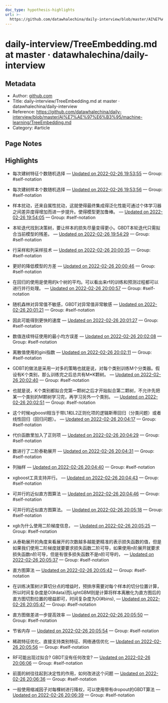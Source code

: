 ```yaml
---
doc_type: hypothesis-highlights
url: >-
  https://github.com/datawhalechina/daily-interview/blob/master/AI%E7%AE%97%E6%B3%95/machine-learning/TreeEmbedding.md
---
```


# daily-interview/TreeEmbedding.md at master · datawhalechina/daily-interview

## Metadata
- Author: [github.com]()
- Title: daily-interview/TreeEmbedding.md at master · datawhalechina/daily-interview
- Reference: https://github.com/datawhalechina/daily-interview/blob/master/AI%E7%AE%97%E6%B3%95/machine-learning/TreeEmbedding.md
- Category: #article

## Page Notes
## Highlights
- 每次建树特征个数随机选择 — [Updated on 2022-02-26 19:53:55](https://hyp.is/xi-RYpb6Eey3LifBWmjVNQ/github.com/datawhalechina/daily-interview/blob/master/AI%E7%AE%97%E6%B3%95/machine-learning/TreeEmbedding.md) — Group: #self-notation

- 每次建树样本个数随机选择 — [Updated on 2022-02-26 19:53:56](https://hyp.is/xyojIJb6Eeypg8cjirnc7g/github.com/datawhalechina/daily-interview/blob/master/AI%E7%AE%97%E6%B3%95/machine-learning/TreeEmbedding.md) — Group: #self-notation

- 样本扰动，还来自属性扰动，这就使得最终集成得泛化性能可通过个体学习器之间差异度得增加而进一步提升。使得模型更加鲁棒。 — [Updated on 2022-02-26 19:54:05](https://hyp.is/zFXU1Jb6Eey1YDfCfWNQXA/github.com/datawhalechina/daily-interview/blob/master/AI%E7%AE%97%E6%B3%95/machine-learning/TreeEmbedding.md) — Group: #self-notation

- 本轮迭代找到决策树，要让样本的损失尽量变得更小。GBDT本轮迭代只需拟合当前模型的残差。 — [Updated on 2022-02-26 19:54:29](https://hyp.is/2n7EJpb6EeysGPd0FWjBxw/github.com/datawhalechina/daily-interview/blob/master/AI%E7%AE%97%E6%B3%95/machine-learning/TreeEmbedding.md) — Group: #self-notation

- 行采样和列采样技术 — [Updated on 2022-02-26 20:00:35](https://hyp.is/tLnqspb7EeyYp7u_HRjwMQ/github.com/datawhalechina/daily-interview/blob/master/AI%E7%AE%97%E6%B3%95/machine-learning/TreeEmbedding.md) — Group: #self-notation

- 更好的降低模型的方差 — [Updated on 2022-02-26 20:00:46](https://hyp.is/u2ElGpb7Eey2CoMXHvwgYg/github.com/datawhalechina/daily-interview/blob/master/AI%E7%AE%97%E6%B3%95/machine-learning/TreeEmbedding.md) — Group: #self-notation

- 在回归的使用是使用的k个树的平均。可以看出来rf的训练和预测过程都可以进行并行处理。 — [Updated on 2022-02-26 20:00:57](https://hyp.is/wfq2epb7EeywXwfyP2TiAA/github.com/datawhalechina/daily-interview/blob/master/AI%E7%AE%97%E6%B3%95/machine-learning/TreeEmbedding.md) — Group: #self-notation

- 随机森林对异常值不敏感，GBDT对异常值非常敏感 — [Updated on 2022-02-26 20:01:21](https://hyp.is/0BuPrpb7EeypiDdzXKF99A/github.com/datawhalechina/daily-interview/blob/master/AI%E7%AE%97%E6%B3%95/machine-learning/TreeEmbedding.md) — Group: #self-notation

- 因此可能得到更快的速度 — [Updated on 2022-02-26 20:01:27](https://hyp.is/0878HJb7EeythEuWqPEJWA/github.com/datawhalechina/daily-interview/blob/master/AI%E7%AE%97%E6%B3%95/machine-learning/TreeEmbedding.md) — Group: #self-notation

- 数值连续特征使用的最小均方误差 — [Updated on 2022-02-26 20:02:08](https://hyp.is/7Ak6cpb7EeymJHMH7izRLg/github.com/datawhalechina/daily-interview/blob/master/AI%E7%AE%97%E6%B3%95/machine-learning/TreeEmbedding.md) — Group: #self-notation

- 离散值使用的gini指数 — [Updated on 2022-02-26 20:02:11](https://hyp.is/7haekJb7Eey1rPP5CJzyjA/github.com/datawhalechina/daily-interview/blob/master/AI%E7%AE%97%E6%B3%95/machine-learning/TreeEmbedding.md) — Group: #self-notation

- GDBT的做法是采用一对多的策略也就是说，对每个类别训练M个分类器。假设有K个类别，那么训练完之后总共有M*K颗树。 — [Updated on 2022-02-26 20:02:40](https://hyp.is/_3y4Ipb7EeyUAaOA_WjHZQ/github.com/datawhalechina/daily-interview/blob/master/AI%E7%AE%97%E6%B3%95/machine-learning/TreeEmbedding.md) — Group: #self-notation

- 也就是说，K个类别都拟合完第一颗树之后才开始拟合第二颗树，不允许先把某一个类别的M颗树学习完，再学习另外一个类别。 — [Updated on 2022-02-26 20:02:51](https://hyp.is/BfYUeJb8EeyxFFPz6fE3Rg/github.com/datawhalechina/daily-interview/blob/master/AI%E7%AE%97%E6%B3%95/machine-learning/TreeEmbedding.md) — Group: #self-notation

- 这个时候xgboost相当于带L1和L2正则化项的逻辑斯蒂回归（分类问题）或者线性回归（回归问题）。 — [Updated on 2022-02-26 20:04:17](https://hyp.is/OUmJrpb8EeyFbOc60xHihA/github.com/datawhalechina/daily-interview/blob/master/AI%E7%AE%97%E6%B3%95/machine-learning/TreeEmbedding.md) — Group: #self-notation

- 代价函数里加入了正则项 — [Updated on 2022-02-26 20:04:29](https://hyp.is/QAIQzJb8Eey74jOmNlppOQ/github.com/datawhalechina/daily-interview/blob/master/AI%E7%AE%97%E6%B3%95/machine-learning/TreeEmbedding.md) — Group: #self-notation

- 数进行了二阶泰勒展开 — [Updated on 2022-02-26 20:04:31](https://hyp.is/QU8qgpb8Eey2C19NEL5j3w/github.com/datawhalechina/daily-interview/blob/master/AI%E7%AE%97%E6%B3%95/machine-learning/TreeEmbedding.md) — Group: #self-notation

- 列抽样 — [Updated on 2022-02-26 20:04:40](https://hyp.is/RsVyMpb8Eey2DONcFu4YUA/github.com/datawhalechina/daily-interview/blob/master/AI%E7%AE%97%E6%B3%95/machine-learning/TreeEmbedding.md) — Group: #self-notation

- xgboost工具支持并行。 — [Updated on 2022-02-26 20:04:43](https://hyp.is/SFfQBJb8EeylxDuQyjCV4g/github.com/datawhalechina/daily-interview/blob/master/AI%E7%AE%97%E6%B3%95/machine-learning/TreeEmbedding.md) — Group: #self-notation

- 可并行的近似直方图算法 — [Updated on 2022-02-26 20:04:46](https://hyp.is/SqCEAJb8Eey-9QONzgb-mQ/github.com/datawhalechina/daily-interview/blob/master/AI%E7%AE%97%E6%B3%95/machine-learning/TreeEmbedding.md) — Group: #self-notation

- 可并行的近似直方图算法。 — [Updated on 2022-02-26 20:05:18](https://hyp.is/XVYaOJb8Eeyx53d1KOZsyQ/github.com/datawhalechina/daily-interview/blob/master/AI%E7%AE%97%E6%B3%95/machine-learning/TreeEmbedding.md) — Group: #self-notation

- xgb为什么使用二阶梯度信息， — [Updated on 2022-02-26 20:05:25](https://hyp.is/Ya68SJb8EeylxVPIxMzqhQ/github.com/datawhalechina/daily-interview/blob/master/AI%E7%AE%97%E6%B3%95/machine-learning/TreeEmbedding.md) — Group: #self-notation

- 从泰勒展开的角度来看展开的次数越多越能更精准的表示损失函数的值，但是如果我们使用二阶梯度就要要求损失函数二阶可导，如果使用n阶展开就要求损失函数n阶可导，但是有很多损失函数不是n阶可导的， — [Updated on 2022-02-26 20:05:37](https://hyp.is/aK0xyJb8Eey2DW9BxouItw/github.com/datawhalechina/daily-interview/blob/master/AI%E7%AE%97%E6%B3%95/machine-learning/TreeEmbedding.md) — Group: #self-notation

- 直方图算法 — [Updated on 2022-02-26 20:05:42](https://hyp.is/a31Q_pb8EeypqcuO_jjXuw/github.com/datawhalechina/daily-interview/blob/master/AI%E7%AE%97%E6%B3%95/machine-learning/TreeEmbedding.md) — Group: #self-notation

- 在训练决策树计算切分点的增益时，预排序需要对每个样本的切分位置计算，所以时间复杂度是O(#data)而LightGBM则是计算将样本离散化为直方图后的直方图切割位置的增益即可，时间复杂度为O(#bins), — [Updated on 2022-02-26 20:05:47](https://hyp.is/buqkWJb8Eey-80tRgsNA4g/github.com/datawhalechina/daily-interview/blob/master/AI%E7%AE%97%E6%B3%95/machine-learning/TreeEmbedding.md) — Group: #self-notation

- 直方图做差进一步提高效率 — [Updated on 2022-02-26 20:05:50](https://hyp.is/cFKEjJb8Eey1aqsjKOy1MA/github.com/datawhalechina/daily-interview/blob/master/AI%E7%AE%97%E6%B3%95/machine-learning/TreeEmbedding.md) — Group: #self-notation

- 节省内存 — [Updated on 2022-02-26 20:05:54](https://hyp.is/cuKYrpb8Eey-9EdFTEtj-g/github.com/datawhalechina/daily-interview/blob/master/AI%E7%AE%97%E6%B3%95/machine-learning/TreeEmbedding.md) — Group: #self-notation

- 稀疏特征优化、直接支持类别特征、网络通信优化 — [Updated on 2022-02-26 20:05:56](https://hyp.is/dEAgGJb8EeymSmv8tcwFTw/github.com/datawhalechina/daily-interview/blob/master/AI%E7%AE%97%E6%B3%95/machine-learning/TreeEmbedding.md) — Group: #self-notation

- RF可能出现过拟合? GBDT没有任何改变? — [Updated on 2022-02-26 20:06:06](https://hyp.is/eg-0Dpb8Eey9oDsVECN5Ig/github.com/datawhalechina/daily-interview/blob/master/AI%E7%AE%97%E6%B3%95/machine-learning/TreeEmbedding.md) — Group: #self-notation

- 前面的树往往起到决定性的作用，如何改进这个问题 — [Updated on 2022-02-26 20:06:36](https://hyp.is/jDQpCJb8Eeyx-4tekHD9NQ/github.com/datawhalechina/daily-interview/blob/master/AI%E7%AE%97%E6%B3%95/machine-learning/TreeEmbedding.md) — Group: #self-notation

- 一般使用缩减因子对每棵树进行降权，可以使用带有dropout的GBDT算法 — [Updated on 2022-02-26 20:06:39](https://hyp.is/jbHyVpb8Eeyj4LNWueFPTQ/github.com/datawhalechina/daily-interview/blob/master/AI%E7%AE%97%E6%B3%95/machine-learning/TreeEmbedding.md) — Group: #self-notation




